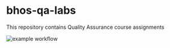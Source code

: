 # bhos-qa-labs
This repository contains Quality Assurance course assignments

![example workflow](https://github.com/familbabayev/bhos-qa-labs/actions/workflows/blank.yml/badge.svg?branch=feature/lab10)